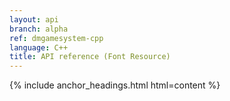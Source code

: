 ```yaml
---
layout: api
branch: alpha
ref: dmgamesystem-cpp
language: C++
title: API reference (Font Resource)
---
```

{% include anchor_headings.html html=content %}